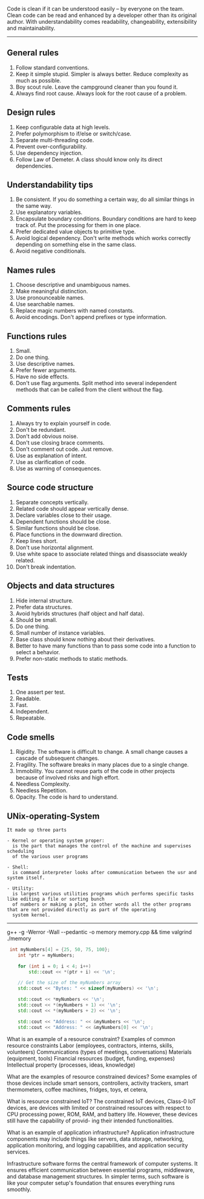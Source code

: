 Code is clean if it can be understood easily – by everyone on the team. Clean code can be read and enhanced by a developer other than its original author. With understandability comes readability, changeability, extensibility and maintainability.

---

## General rules

1. Follow standard conventions.
2. Keep it simple stupid. Simpler is always better. Reduce complexity as much as possible.
3. Boy scout rule. Leave the campground cleaner than you found it.
4. Always find root cause. Always look for the root cause of a problem.

## Design rules

1. Keep configurable data at high levels.
2. Prefer polymorphism to if/else or switch/case.
3. Separate multi-threading code.
4. Prevent over-configurability.
5. Use dependency injection.
6. Follow Law of Demeter. A class should know only its direct dependencies.

## Understandability tips

1. Be consistent. If you do something a certain way, do all similar things in the same way.
2. Use explanatory variables.
3. Encapsulate boundary conditions. Boundary conditions are hard to keep track of. Put the processing for them in one place.
4. Prefer dedicated value objects to primitive type.
5. Avoid logical dependency. Don't write methods which works correctly depending on something else in the same class.
6. Avoid negative conditionals.

## Names rules

1. Choose descriptive and unambiguous names.
2. Make meaningful distinction.
3. Use pronounceable names.
4. Use searchable names.
5. Replace magic numbers with named constants.
6. Avoid encodings. Don't append prefixes or type information.

## Functions rules

1. Small.
2. Do one thing.
3. Use descriptive names.
4. Prefer fewer arguments.
5. Have no side effects.
6. Don't use flag arguments. Split method into several independent methods that can be called from the client without the flag.

## Comments rules

1. Always try to explain yourself in code.
2. Don't be redundant.
3. Don't add obvious noise.
4. Don't use closing brace comments.
5. Don't comment out code. Just remove.
6. Use as explanation of intent.
7. Use as clarification of code.
8. Use as warning of consequences.

## Source code structure

1. Separate concepts vertically.
2. Related code should appear vertically dense.
3. Declare variables close to their usage.
4. Dependent functions should be close.
5. Similar functions should be close.
6. Place functions in the downward direction.
7. Keep lines short.
8. Don't use horizontal alignment.
9. Use white space to associate related things and disassociate weakly related.
10. Don't break indentation.

## Objects and data structures

1. Hide internal structure.
2. Prefer data structures.
3. Avoid hybrids structures (half object and half data).
4. Should be small.
5. Do one thing.
6. Small number of instance variables.
7. Base class should know nothing about their derivatives.
8. Better to have many functions than to pass some code into a function to select a behavior.
9. Prefer non-static methods to static methods.

## Tests

1. One assert per test.
2. Readable.
3. Fast.
4. Independent.
5. Repeatable.

## Code smells

1. Rigidity. The software is difficult to change. A small change causes a cascade of subsequent changes.
2. Fragility. The software breaks in many places due to a single change.
3. Immobility. You cannot reuse parts of the code in other projects because of involved risks and high effort.
4. Needless Complexity.
5. Needless Repetition.
6. Opacity. The code is hard to understand.

## UNix-operating-System

```shell
It made up three parts

- Kernel or operating system proper:
  is the part that manages the control of the machine and supervises scheduling
  of the various user programs

- Shell:
  is command interpreter looks after communication between the usr and system itself.

- Utility:
  is largest various utilities programs which performs specific tasks like editing a file or sorting bunch
  of numbers or making a plot, in other words all the other programs that are not provided directly as part of the operating
  system kernel.
```

---
g++ -g -Werror -Wall --pedantic -o memory memory.cpp  && time valgrind  ./memory    


```c++
 int myNumbers[4] = {25, 50, 75, 100};
    int *ptr = myNumbers;

    for (int i = 0; i < 4; i++)
        std::cout << *(ptr + i) << '\n';

    // Get the size of the myNumbers array
    std::cout << "Bytes: " << sizeof(myNumbers) << '\n';

    std::cout << *myNumbers << '\n';
    std::cout << *(myNumbers + 1) << '\n';
    std::cout << *(myNumbers + 2) << '\n';

    std::cout << "Address: " << &myNumbers << '\n';
    std::cout << "Address: " << &myNumbers[0] << '\n';
```


What is an example of a resource constraint?
Examples of common resource constraints
Labor (employees, contractors, interns, skills, volunteers)
Communications (types of meetings, conversations)
Materials (equipment, tools)
Financial resources (budget, funding, expenses)
Intellectual property (processes, ideas, knowledge)

What are the examples of resource constrained devices?
Some examples of those devices include smart sensors, controllers, activity trackers, smart thermometers, coffee machines, fridges, toys, et cetera,

What is resource constrained IoT?
The constrained IoT devices, Class-0 IoT devices, are devices with limited or constrained resources with respect to CPU processing power, ROM, RAM, and battery life. However, these devices still have the capability of provid- ing their intended functionalities.

What is an example of application infrastructure?
Application infrastructure components may include things like servers, data storage, networking, application monitoring, and logging capabilities, and application security services.

Infrastructure software forms the central framework of computer systems. It ensures efficient communication between essential programs, middleware, and database management structures. In simpler terms, such software is like your computer setup's foundation that ensures everything runs smoothly.
